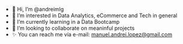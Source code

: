- 👋 Hi, I’m @andreimlg
- 👀 I’m interested in Data Analytics, eCommerce and Tech in general
- 🌱 I’m currently learning in a Data Bootcamp
- 💞️ I’m looking to collaborate on meaninful projects
- ✨ You can reach me vía e-mail: manuel.andrei.lopez@gmail.com

<!---
andreimlg/andreimlg is a ✨ special ✨ repository because its `README.md` (this file) appears on your GitHub profile.
You can click the Preview link to take a look at your changes.
--->
